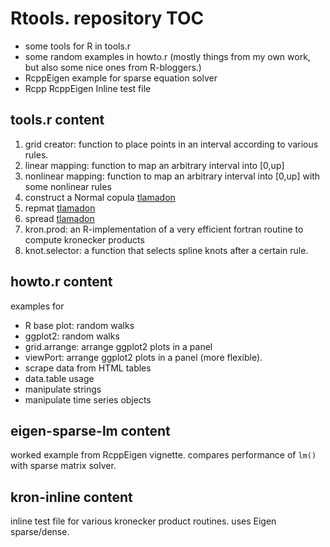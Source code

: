 Rtools. repository TOC
======================

* some tools for R in tools.r
* some random examples in howto.r (mostly things from my own work, but also some nice ones from R-bloggers.)
* RcppEigen example for sparse equation solver
* Rcpp RcppEigen Inline test file


tools.r content
---------------

1. grid creator: function to place points in an interval according to various rules.
2. linear mapping: function to map an arbitrary interval into [0,up] 
3. nonlinear mapping: function to map an arbitrary interval into [0,up] with some nonlinear rules
4. construct a Normal copula [tlamadon](https://github.com/tlamadon/Utils)
5. repmat [tlamadon](https://github.com/tlamadon/Utils)
6. spread [tlamadon](https://github.com/tlamadon/Utils)
7. kron.prod: an R-implementation of a very efficient fortran routine to compute kronecker products
8. knot.selector: a function that selects spline knots after a certain rule.


howto.r content
---------------

examples for

+ R base plot: random walks
+ ggplot2: random walks
+ grid.arrange: arrange ggplot2 plots in a panel
+ viewPort: arrange ggplot2 plots in a panel (more flexible). 
+ scrape data from HTML tables
+ data.table usage
+ manipulate strings
+ manipulate time series objects


eigen-sparse-lm content
-----------------------

worked example from RcppEigen vignette. compares performance of `lm()` with sparse matrix solver. 


kron-inline content
-------------------

inline test file for various kronecker product routines. uses Eigen sparse/dense.

